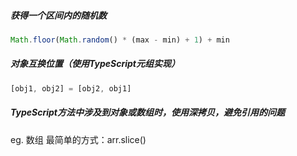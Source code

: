 ##### 获得一个区间内的随机数
```javascript
Math.floor(Math.random() * (max - min) + 1) + min
```


##### 对象互换位置（使用TypeScript元组实现）
```javascript
[obj1, obj2] = [obj2, obj1]
```


##### TypeScript方法中涉及到对象或数组时，使用深拷贝，避免引用的问题
eg. 数组 最简单的方式：arr.slice()